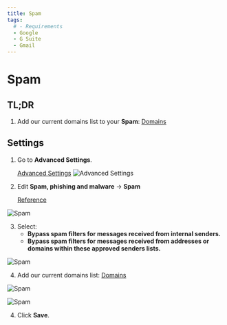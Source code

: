 ```yaml
---
title: Spam
tags:
  # - Requirements
  - Google
  - G Suite
  - Gmail
---
```

# Spam

## TL;DR

1. Add our current domains list to your **Spam**: [Domains](../domains.html#separated-by-spaces)

## Settings

1. Go to **Advanced Settings**.

   [Advanced Settings](https://admin.google.com/AdminHome#ServiceSettings/service=email&subtab=filters)
![Advanced Settings](https://cdn.phishx.io/phishx-docs/images/google_admin_05.webp)

2. Edit **Spam, phishing and malware** -> **Spam**

   [Reference](https://support.google.com/a/answer/2368132)

![Spam](https://cdn.phishx.io/phishx-docs/images/google_admin_07.webp)

3. Select:
   * **Bypass spam filters for messages received from internal senders.**
   * **Bypass spam filters for messages received from addresses or domains within these approved senders lists.**

![Spam](https://cdn.phishx.io/phishx-docs/images/google_admin_08.webp)

4. Add our current domains list: [Domains](../domains.html#separated-by-spaces)

![Spam](https://cdn.phishx.io/phishx-docs/images/google_admin_09.webp)

![Spam](https://cdn.phishx.io/phishx-docs/images/google_admin_10.webp)

4. Click **Save**.
